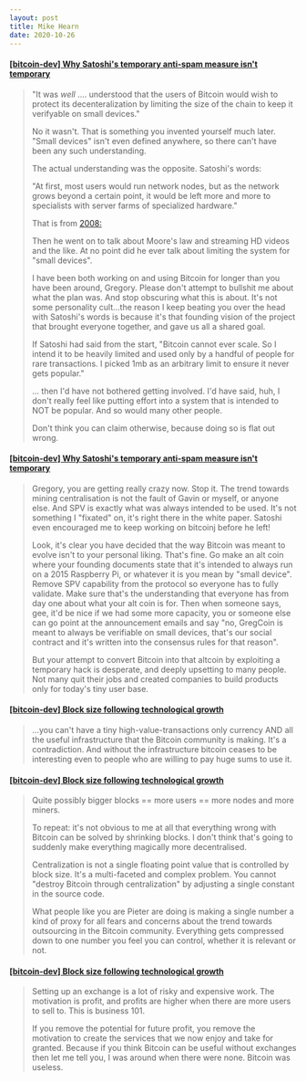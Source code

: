 ```yaml
---
layout: post
title: Mike Hearn 
date: 2020-10-26
---
```


#### [[bitcoin-dev] Why Satoshi's temporary anti-spam measure isn't temporary](https://lists.linuxfoundation.org/pipermail/bitcoin-dev/2015-July/009726.html)

> "It was _well_ .... understood that the users of Bitcoin would wish to protect its decenteralization by limiting the size of the chain to keep it verifyable on small devices."
>
>No it wasn't. That is something you invented yourself much later. "Small
devices" isn't even defined anywhere, so there can't have been any such
understanding.
>
>The actual understanding was the opposite. Satoshi's words:
>
>"At first, most users would run network nodes, but as the network grows
beyond a certain point, it would be left more and more to specialists with
server farms of specialized hardware."
>
>That is from [2008:](http://satoshi.nakamotoinstitute.org/emails/cryptography/2/#selection-75.16-83.14)
>
>Then he went on to talk about Moore's law and streaming HD videos and the
like. At no point did he ever talk about limiting the system for "small
devices".
>
>I have been both working on and using Bitcoin for longer than you have been
around, Gregory. Please don't attempt to bullshit me about what the plan
was. And stop obscuring what this is about. It's not some personality cult...the reason I keep beating you over the head with Satoshi's words is
because it's that founding vision of the project that brought everyone
together, and gave us all a shared goal.
>
>If Satoshi had said from the start, "Bitcoin cannot ever scale. So I intend it to be heavily limited and
used only by a handful of people for rare transactions. I picked 1mb as an
arbitrary limit to ensure it never gets popular."
>
>... then I'd have not bothered getting involved. I'd have said, huh, I
don't really feel like putting effort into a system that is intended to NOT
be popular. And so would many other people.
>
>Don't think you can claim otherwise, because doing so is flat out wrong.

#### [[bitcoin-dev] Why Satoshi's temporary anti-spam measure isn't temporary](https://lists.linuxfoundation.org/pipermail/bitcoin-dev/2015-July/009726.html)

>Gregory, you are getting really crazy now. Stop it. The trend towards
mining centralisation is not the fault of Gavin or myself, or anyone else.
And SPV is exactly what was always intended to be used. It's not something
I "fixated" on, it's right there in the white paper. Satoshi even
encouraged me to keep working on bitcoinj before he left!
>
>Look, it's clear you have decided that the way Bitcoin was meant to evolve
isn't to your personal liking. That's fine. Go make an alt coin where your
founding documents state that it's intended to always run on a 2015
Raspberry Pi, or whatever it is you mean by "small device". Remove SPV
capability from the protocol so everyone has to fully validate. Make sure
that's the understanding that everyone has from day one about what your alt
coin is for. Then when someone says, gee, it'd be nice if we had some more
capacity, you or someone else can go point at the announcement emails and
say "no, GregCoin is meant to always be verifiable on small devices, that's
our social contract and it's written into the consensus rules for that
reason".
>
>But your attempt to convert Bitcoin into that altcoin by exploiting a
temporary hack is desperate, and deeply upsetting to many people. Not many
quit their jobs and created companies to build products only for today's
tiny user base.

#### [[bitcoin-dev] Block size following technological growth](https://lists.linuxfoundation.org/pipermail/bitcoin-dev/2015-July/009828.html)

>...you can't have a tiny high-value-transactions only currency AND
all the useful infrastructure that the Bitcoin community is making. It's a
contradiction. And without the infrastructure bitcoin ceases to be
interesting even to people who are willing to pay huge sums to use it.

#### [[bitcoin-dev] Block size following technological growth](https://lists.linuxfoundation.org/pipermail/bitcoin-dev/2015-July/009818.html)

>Quite possibly bigger blocks == more users == more nodes
and more miners.
>
>To repeat: it's not obvious to me at all that everything wrong with Bitcoin
can be solved by shrinking blocks. I don't think that's going to suddenly
make everything magically more decentralised.
>
>Centralization is not a single floating point value that is controlled by
block size. It's a multi-faceted and complex problem. You cannot "destroy
Bitcoin through centralization" by adjusting a single constant in the
source code.
>
>What people like you are Pieter are doing is making a single number a kind
of proxy for all fears and concerns about the trend towards outsourcing in
the Bitcoin community. Everything gets compressed down to one number you
feel you can control, whether it is relevant or not.

#### [[bitcoin-dev] Block size following technological growth](https://lists.linuxfoundation.org/pipermail/bitcoin-dev/2015-July/009818.html)

>Setting up an exchange is a lot of risky and expensive work. The motivation
is profit, and profits are higher when there are more users to sell to.
This is business 101.
>
>If you remove the potential for future profit, you remove the motivation to
create the services that we now enjoy and take for granted. Because if you
think Bitcoin can be useful without exchanges then let me tell you, I was
around when there were none. Bitcoin was useless.
